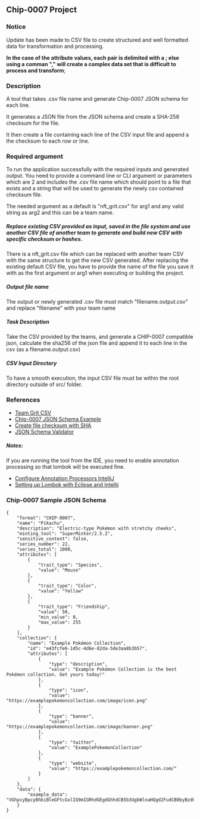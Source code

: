 ## Chip-0007 Project

### Notice
Update has been made to CSV file to create structured and well formatted data for transformation and processing.

**In the case of the attribute values, each pair is delimited with a ; else using a comman "," will create a complex data set that is difficult to process and transform**; 

### Description
A tool that takes .csv file name and generate Chip-0007 JSON schema for each line.

It generates a JSON file from the JSON schema and create a SHA-256 checksum for the file.

It then create a file containing each line of the CSV input file and append a the checksum to each row or line.

### Required argument

To run the application successfully with the required inputs and generated output.
You need to provide a command line or CLI argument or parameters which are 2 and includes the .csv file name which should point to a file that exists and a string that will be used to generate the newly csv contained checksum file.

The needed argument as a default is "nft_grit.csv" for arg1 and any valid string as arg2 and this can be a team name.

##### Replace existing CSV provided as input, saved in the file system and use another CSV file of another team to generate and build new CSV with specific checksum or hashes.

There is a nft_grit.csv file which can be replaced with another team CSV with the same structure to get the new CSV generated. After replacing the existing default CSV file, you have to provide the name of the file you save it with as the first argument or arg1 when executing or building the project.

##### Output file name

The output or newly generated .csv file must match "filename.output.csv" and replace "filename" with your team name 

##### Task Description

Take the CSV provided by the teams, and generate a CHIP-0007 compatible json, calculate the sha256 of the json file and append it to each line in the csv (as a filename.output.csv)

##### CSV Input Directory
To have a smooth execution, the input CSV file must be within the root directory outside of src/ folder.

### References
- [Team Grit CSV](https://docs.google.com/spreadsheets/d/1b5H3bp_9-YVjTYQNjLeokXJewrcPfgUo_MYvYXtaUno/edit#gid=0)
- [Chip-0007 JSON Schema Example](https://github.com/Chia-Network/chips/blob/main/assets/chip-0007/example.json)
- [Create file checksum with SHA](https://mkyong.com/java/how-to-generate-a-file-checksum-value-in-java/)
- [JSON Schema Validator](https://www.jsonschemavalidator.net/s/0Aw7Bmlb)

##### Notes:
If you are running the tool from the IDE, you need to enable annotation processing so that lombok will be executed fine.

- [Configure Annotation Processors IntelliJ](https://www.jetbrains.com/help/idea/annotation-processors-support.html#annotation_processing)
- [Setting up Lombok with Eclipse and Intellij](https://www.baeldung.com/lombok-ide)

### Chip-0007 Sample JSON Schema

```
{
    "format": "CHIP-0007",
    "name": "Pikachu",
    "description": "Electric-type Pokémon with stretchy cheeks",
    "minting_tool": "SuperMinter/2.5.2",
    "sensitive_content": false,
    "series_number": 22,
    "series_total": 1000,
    "attributes": [
        {
            "trait_type": "Species",
            "value": "Mouse"
        },
        {
            "trait_type": "Color",
            "value": "Yellow"
        },
        {
            "trait_type": "Friendship",
            "value": 50,
            "min_value": 0,
            "max_value": 255
        }
    ],
    "collection": {
        "name": "Example Pokémon Collection",
        "id": "e43fcfe6-1d5c-4d6e-82da-5de3aa8b3b57",
        "attributes": [
            {
                "type": "description",
                "value": "Example Pokémon Collection is the best Pokémon collection. Get yours today!"
            },
            {
                "type": "icon",
                "value": "https://examplepokemoncollection.com/image/icon.png"
            },
            {
                "type": "banner",
                "value": "https://examplepokemoncollection.com/image/banner.png"
            },
            {
                "type": "twitter",
                "value": "ExamplePokemonCollection"
            },
            {
                "type": "website",
                "value": "https://examplepokemoncollection.com/"
            }
        ]
    },
    "data": {
        "example_data": "VGhpcyBpcyBhbiBleGFtcGxlIG9mIGRhdGEgdGhhdCB5b3UgbWlnaHQgd2FudCB0byBzdG9yZSBpbiB0aGUgZGF0YSBvYmplY3QuIE5GVCBhdHRyaWJ1dGVzIHdoaWNoIGFyZSBub3QgaHVtYW4gcmVhZGFibGUgc2hvdWxkIGJlIHBsYWNlZCB3aXRoaW4gdGhpcyBvYmplY3QsIGFuZCB0aGUgYXR0cmlidXRlcyBhcnJheSB1c2VkIG9ubHkgZm9yIGluZm9ybWF0aW9uIHdoaWNoIGlzIGludGVuZGVkIHRvIGJlIHJlYWQgYnkgdGhlIHVzZXIu"
    }
}
```


